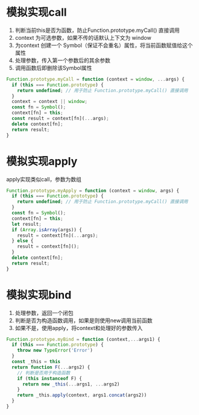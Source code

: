 # 模拟实现call

1. 判断当前this是否为函数，防止Function.prototype.myCall() 直接调用
2. context 为可选参数，如果不传的话默认上下文为 window
3. 为context 创建一个 Symbol（保证不会重名）属性，将当前函数赋值给这个属性
4. 处理参数，传入第一个参数后的其余参数
5. 调用函数后即删除该Symbol属性

```javaScript
Function.prototype.myCall = function (context = window, ...args) {
  if (this === Function.prototype) {
    return undefined; // 用于防止 Function.prototype.myCall() 直接调用
  }
  context = context || window;
  const fn = Symbol();
  context[fn] = this;
  const result = context[fn](...args);
  delete context[fn];
  return result;
} 
```

# 模拟实现apply

apply实现类似call，参数为数组

```javaScript
Function.prototype.myApply = function (context = window, args) {
  if (this === Function.prototype) {
    return undefined; // 用于防止 Function.prototype.myCall() 直接调用
  }
  const fn = Symbol();
  context[fn] = this;
  let result;
  if (Array.isArray(args)) {
    result = context[fn](...args);
  } else {
    result = context[fn]();
  }
  delete context[fn];
  return result;
}
```

# 模拟实现bind

1. 处理参数，返回一个闭包
2. 判断是否为构造函数调用，如果是则使用new调用当前函数
3. 如果不是，使用apply，将context和处理好的参数传入
```javaScript
Function.prototype.myBind = function (context,...args1) {
  if (this === Function.prototype) {
    throw new TypeError('Error')
  }
  const _this = this
  return function F(...args2) {
    // 判断是否用于构造函数
    if (this instanceof F) {
      return new _this(...args1, ...args2)
    }
    return _this.apply(context, args1.concat(args2))
  }
}
```
